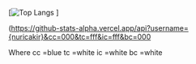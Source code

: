 [![Top Langs](https://github-readme-stats.vercel.app/api/top-langs/?username=nuricakir&layout=compact)
]

(https://github-stats-alpha.vercel.app/api?username={nuricakir}&cc=000&tc=fff&ic=fff&bc=000

Where cc =blue
      tc =white
      ic =white
      bc =white
